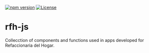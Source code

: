 [![npm version](https://badge.fury.io/js/rfh-js.svg)](https://badge.fury.io/js/rfh-js)
[![License](https://img.shields.io/badge/License-BSD%203--Clause-blue.svg)](https://opensource.org/licenses/BSD-3-Clause)
# rfh-js

Collecction of components and functions used in apps developed for Refaccionaria del Hogar.
